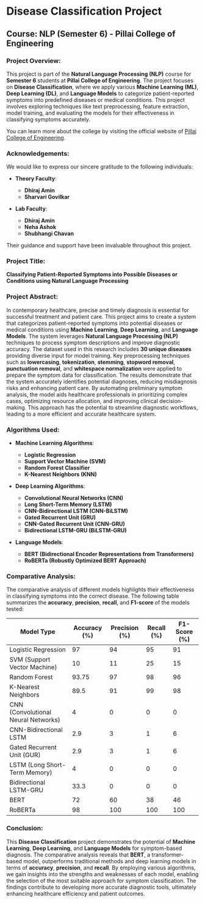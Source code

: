# **Disease Classification Project**

## **Course: NLP (Semester 6) - Pillai College of Engineering**

### **Project Overview:**

This project is part of the **Natural Language Processing (NLP)** course for **Semester 6** students at **Pillai College of Engineering**. The project focuses on **Disease Classification**, where we apply various **Machine Learning (ML)**, **Deep Learning (DL)**, and **Language Models** to categorize patient-reported symptoms into predefined diseases or medical conditions. This project involves exploring techniques like text preprocessing, feature extraction, model training, and evaluating the models for their effectiveness in classifying symptoms accurately.

You can learn more about the college by visiting the official website of [Pillai College of Engineering](https://www.pce.ac.in/).

### **Acknowledgements:**

We would like to express our sincere gratitude to the following individuals:

- **Theory Faculty**:
  - **Dhiraj Amin**
  - **Sharvari Govilkar**

- **Lab Faculty**:
  - **Dhiraj Amin**
  - **Neha Ashok**
  - **Shubhangi Chavan**

Their guidance and support have been invaluable throughout this project.

### **Project Title:**

**Classifying Patient-Reported Symptoms into Possible Diseases or Conditions using Natural Language Processing**

### **Project Abstract:**

In contemporary healthcare, precise and timely diagnosis is essential for successful treatment and patient care. This project aims to create a system that categorizes patient-reported symptoms into potential diseases or medical conditions using **Machine Learning**, **Deep Learning**, and **Language Models**. The system leverages **Natural Language Processing (NLP)** techniques to process symptom descriptions and improve diagnostic accuracy. The dataset used in this research includes **30 unique diseases** providing diverse input for model training. 
Key preprocessing techniques such as **lowercasing**, **tokenization**, **stemming**, **stopword removal**, **punctuation removal**, and **whitespace normalization** were applied to prepare the symptom data for classification. The results demonstrate that the system accurately identifies potential diagnoses, reducing misdiagnosis risks and enhancing patient care. By automating preliminary symptom analysis, the model aids healthcare professionals in prioritizing complex cases, optimizing resource allocation, and improving clinical decision-making. This approach has the potential to streamline diagnostic workflows, leading to a more efficient and accurate healthcare system.

### **Algorithms Used:**

- **Machine Learning Algorithms**:
  - **Logistic Regression**
  - **Support Vector Machine (SVM)**
  - **Random Forest Classifier**
  - **K-Nearest Neighbors (KNN)**

- **Deep Learning Algorithms**:
  - **Convolutional Neural Networks (CNN)**
  - **Long Short-Term Memory (LSTM)**
  - **CNN-Bidirectional LSTM (CNN-BiLSTM)**
  - **Gated Recurrent Unit (GRU)**
  - **CNN-Gated Recurrent Unit (CNN-GRU)**
  - **Bidirectional LSTM-GRU (BiLSTM-GRU)**

- **Language Models**:
  - **BERT (Bidirectional Encoder Representations from Transformers)**
  - **RoBERTa (Robustly Optimized BERT Approach)**

### **Comparative Analysis:**

The comparative analysis of different models highlights their effectiveness in classifying symptoms into the correct disease. The following table summarizes the **accuracy**, **precision**, **recall**, and **F1-score** of the models tested:

| **Model Type**                                   | **Accuracy (%)** | **Precision (%)** | **Recall (%)** | **F1-Score (%)** |
|--------------------------------------------------|------------------|-------------------|----------------|------------------|
| Logistic Regression                              | 97               | 94                | 95             | 91               |
| SVM (Support Vector Machine)                     | 10               | 11                | 25             | 15               |
| Random Forest                                    | 93.75            | 97                | 98             | 96               |
| K-Nearest Neighbors                              | 89.5             | 91                | 99             | 98               |
| CNN (Convolutional Neural Networks)              | 4                | 0                 | 0              | 0                |
| CNN-Bidirectional LSTM                           | 2.9              | 3                 | 1              | 6                |
| Gated Recurrent Unit (GUR)                       | 2.9              | 3                 | 1              | 6                |
| LSTM (Long Short-Term Memory)                    | 4                | 0                 | 0              | 0                |
|Bidirectional LSTM-GRU                            | 33.3             | 0                 | 0              | 0                |
| BERT                                             | 72               | 60                | 38             | 46               |
|RoBERTa                                           |98                | 100               | 100            |100               |

### **Conclusion:**

This **Disease Classification** project demonstrates the potential of **Machine Learning**, **Deep Learning**, and **Language Models** for symptom-based diagnosis. The comparative analysis reveals that **BERT**, a transformer-based model, outperforms traditional methods and deep learning models in terms of **accuracy**, **precision**, and **recall**. By employing various algorithms, we gain insights into the strengths and weaknesses of each model, enabling the selection of the most suitable approach for symptom classification. The findings contribute to developing more accurate diagnostic tools, ultimately enhancing healthcare efficiency and patient outcomes.
